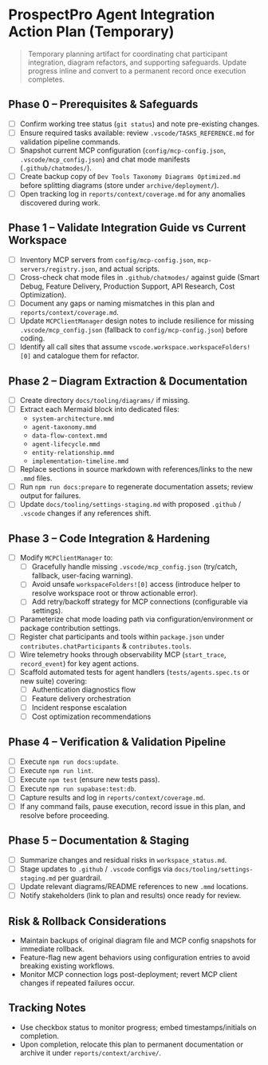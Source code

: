 # ProspectPro Agent Integration Action Plan (Temporary)

> Temporary planning artifact for coordinating chat participant integration, diagram refactors, and supporting safeguards. Update progress inline and convert to a permanent record once execution completes.

## Phase 0 – Prerequisites & Safeguards

- [ ] Confirm working tree status (`git status`) and note pre-existing changes.
- [ ] Ensure required tasks available: review `.vscode/TASKS_REFERENCE.md` for validation pipeline commands.
- [ ] Snapshot current MCP configuration (`config/mcp-config.json`, `.vscode/mcp_config.json`) and chat mode manifests (`.github/chatmodes/`).
- [ ] Create backup copy of `Dev Tools Taxonomy Diagrams Optimized.md` before splitting diagrams (store under `archive/deployment/`).
- [ ] Open tracking log in `reports/context/coverage.md` for any anomalies discovered during work.

## Phase 1 – Validate Integration Guide vs Current Workspace

- [ ] Inventory MCP servers from `config/mcp-config.json`, `mcp-servers/registry.json`, and actual scripts.
- [ ] Cross-check chat mode files in `.github/chatmodes/` against guide (Smart Debug, Feature Delivery, Production Support, API Research, Cost Optimization).
- [ ] Document any gaps or naming mismatches in this plan and `reports/context/coverage.md`.
- [ ] Update `MCPClientManager` design notes to include resilience for missing `.vscode/mcp_config.json` (fallback to `config/mcp-config.json`) before coding.
- [ ] Identify all call sites that assume `vscode.workspace.workspaceFolders![0]` and catalogue them for refactor.

## Phase 2 – Diagram Extraction & Documentation

- [ ] Create directory `docs/tooling/diagrams/` if missing.
- [ ] Extract each Mermaid block into dedicated files:
  - `system-architecture.mmd`
  - `agent-taxonomy.mmd`
  - `data-flow-context.mmd`
  - `agent-lifecycle.mmd`
  - `entity-relationship.mmd`
  - `implementation-timeline.mmd`
- [ ] Replace sections in source markdown with references/links to the new `.mmd` files.
- [ ] Run `npm run docs:prepare` to regenerate documentation assets; review output for failures.
- [ ] Update `docs/tooling/settings-staging.md` with proposed `.github` / `.vscode` changes if any references shift.

## Phase 3 – Code Integration & Hardening

- [ ] Modify `MCPClientManager` to:
  - [ ] Gracefully handle missing `.vscode/mcp_config.json` (try/catch, fallback, user-facing warning).
  - [ ] Avoid unsafe `workspaceFolders![0]` access (introduce helper to resolve workspace root or throw actionable error).
  - [ ] Add retry/backoff strategy for MCP connections (configurable via settings).
- [ ] Parameterize chat mode loading path via configuration/environment or package contribution settings.
- [ ] Register chat participants and tools within `package.json` under `contributes.chatParticipants` & `contributes.tools`.
- [ ] Wire telemetry hooks through observability MCP (`start_trace`, `record_event`) for key agent actions.
- [ ] Scaffold automated tests for agent handlers (`tests/agents.spec.ts` or new suite) covering:
  - [ ] Authentication diagnostics flow
  - [ ] Feature delivery orchestration
  - [ ] Incident response escalation
  - [ ] Cost optimization recommendations

## Phase 4 – Verification & Validation Pipeline

- [ ] Execute `npm run docs:update`.
- [ ] Execute `npm run lint`.
- [ ] Execute `npm test` (ensure new tests pass).
- [ ] Execute `npm run supabase:test:db`.
- [ ] Capture results and log in `reports/context/coverage.md`.
- [ ] If any command fails, pause execution, record issue in this plan, and resolve before proceeding.

## Phase 5 – Documentation & Staging

- [ ] Summarize changes and residual risks in `workspace_status.md`.
- [ ] Stage updates to `.github` / `.vscode` configs via `docs/tooling/settings-staging.md` per guardrail.
- [ ] Update relevant diagrams/README references to new `.mmd` locations.
- [ ] Notify stakeholders (link to plan and results) once ready for review.

## Risk & Rollback Considerations

- Maintain backups of original diagram file and MCP config snapshots for immediate rollback.
- Feature-flag new agent behaviors using configuration entries to avoid breaking existing workflows.
- Monitor MCP connection logs post-deployment; revert MCP client changes if repeated failures occur.

## Tracking Notes

- Use checkbox status to monitor progress; embed timestamps/initials on completion.
- Upon completion, relocate this plan to permanent documentation or archive it under `reports/context/archive/`.
